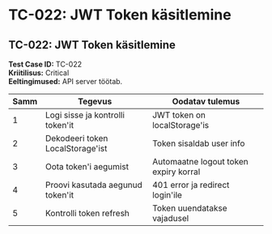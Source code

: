 # TC-022: JWT Token käsitlemine

## TC-022: JWT Token käsitlemine
**Test Case ID:** TC-022  
**Kriitilisus:** Critical  
**Eeltingimused:** API server töötab.

| Samm | Tegevus | Oodatav tulemus |
|------|---------|-----------------|
| 1 | Logi sisse ja kontrolli token'it | JWT token on localStorage'is |
| 2 | Dekodeeri token LocalStorage'ist | Token sisaldab user info |
| 3 | Oota token'i aegumist | Automaatne logout token expiry korral |
| 4 | Proovi kasutada aegunud token'it | 401 error ja redirect login'ile |
| 5 | Kontrolli token refresh | Token uuendatakse vajadusel |
